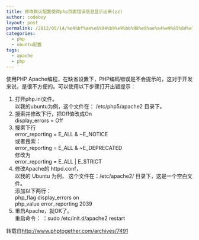 ```yaml
---
title: 修改默认配置使得php页面错误信息显示出来(zz)
author: codeboy
layout: post
permalink: /2012/05/14/%e4%bf%ae%e6%94%b9%e9%bb%98%e8%ae%a4%e9%85%8d%e7%bd%ae%e4%bd%bf%e5%be%97php%e9%a1%b5%e9%9d%a2%e9%94%99%e8%af%af%e4%bf%a1%e6%81%af%e6%98%be%e7%a4%ba%e5%87%ba%e6%9d%a5zz/
categories:
  - php
  - ubuntu配置
tags:
  - apache
  - php
---
```

使用PHP Apache编程，在缺省设置下，PHP编码错误是不会提示的，这对于开发来说，是很不方便的。可以使用以下步骤打开出错提示：  
1. 打开php.ini文件。  
以我的ubuntu为例，这个文件在： /etc/php5/apache2 目录下。  
2. 搜索并修改下行，把Off值改成On  
display_errors = Off  
3. 搜索下行  
error\_reporting = E\_ALL & ~E_NOTICE  
或者搜索：  
error\_reporting = E\_ALL & ~E_DEPRECATED  
修改为  
error\_reporting = E\_ALL | E_STRICT  
4. 修改Apache的 httpd.conf，  
以我的 Ubuntu 为例， 这个文件在：/etc/apache2/ 目录下，这是一个空白文件。  
添加以下两行：  
php\_flag display\_errors on  
php\_value error\_reporting 2039  
5. 重启Apache，就OK了。  
重启命令： ：sudo /etc/init.d/apache2 restart

转载自<http://www.phptogether.com/archives/7491>